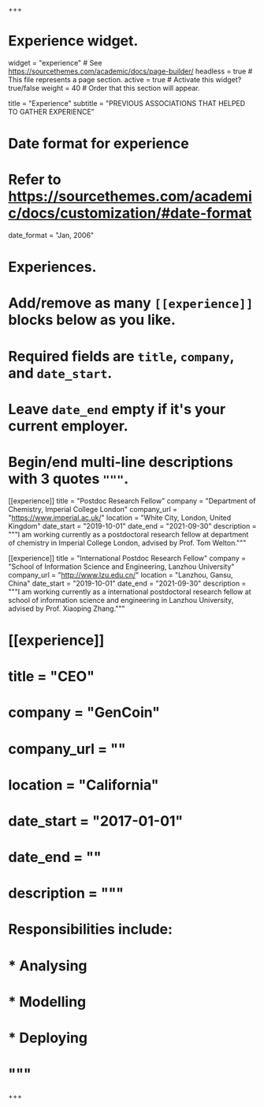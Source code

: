 +++
# Experience widget.
widget = "experience"  # See https://sourcethemes.com/academic/docs/page-builder/
headless = true  # This file represents a page section.
active = true  # Activate this widget? true/false
weight = 40  # Order that this section will appear.

title = "Experience"
subtitle = "PREVIOUS ASSOCIATIONS THAT HELPED TO GATHER EXPERIENCE"

# Date format for experience
#   Refer to https://sourcethemes.com/academic/docs/customization/#date-format
date_format = "Jan, 2006"

# Experiences.
#   Add/remove as many `[[experience]]` blocks below as you like.
#   Required fields are `title`, `company`, and `date_start`.
#   Leave `date_end` empty if it's your current employer.
#   Begin/end multi-line descriptions with 3 quotes `"""`.

[[experience]]
  title = "Postdoc Research Fellow"
  company = "Department of Chemistry, Imperial College London"
  company_url = "https://www.imperial.ac.uk/"
  location = "White City, London, United Kingdom"
  date_start = "2019-10-01"
  date_end = "2021-09-30"
  description = """I am working currently as a postdoctoral research fellow at department of chemistry in Imperial College London, advised by Prof. Tom Welton."""

[[experience]]
  title = "International Postdoc Research Fellow"
  company = "School of Information Science and Engineering, Lanzhou University"
  company_url = "http://www.lzu.edu.cn/"
  location = "Lanzhou, Gansu, China"
  date_start = "2019-10-01"
  date_end = "2021-09-30"
  description = """I am working currently as a international postdoctoral research fellow at school of information science and engineering in Lanzhou University, advised by Prof. Xiaoping Zhang."""

# [[experience]]
  # title = "CEO"
  # company = "GenCoin"
  # company_url = ""
  # location = "California"
  # date_start = "2017-01-01"
  # date_end = ""
  # description = """
  # Responsibilities include:
  
  # * Analysing
  # * Modelling
  # * Deploying
  # """  
+++
